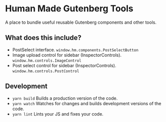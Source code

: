 Human Made Gutenberg Tools
==========================

A place to bundle useful reusable Gutenberg components and other tools.

## What does this include?

* PostSelect interface. `window.hm.components.PostSelectButton`
* Image upload control for sidebar (InspectorControls). `window.hm.controls.ImageControl`
* Post select control for sidebar (InspectorControls). `window.hm.controls.PostControl`

## Development

* `yarn build` Builds a production version of the code.
* `yarn watch` Watches for changes and builds development versions of the code.
* `yarn lint` Lints your JS and fixes your code.

